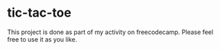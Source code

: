 # tic-tac-toe
This project is done as part of my activity on freecodecamp.
Please feel free to use it as you like.
